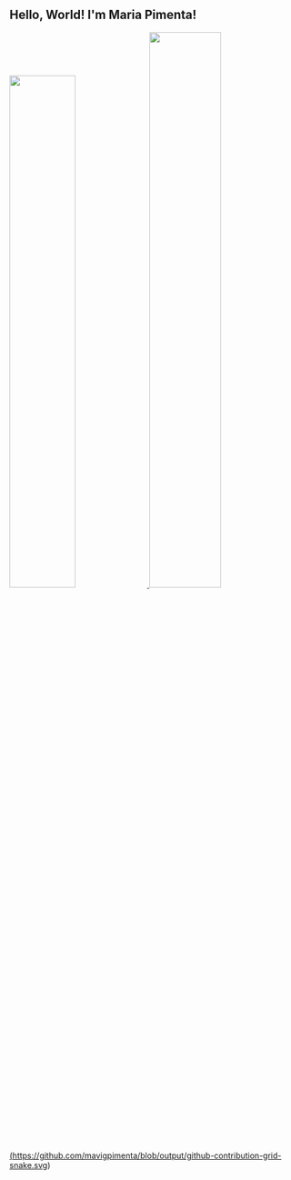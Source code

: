 ## Hello, World! I'm Maria Pimenta!

<div>
    <a href="https://github.com/mavigpimenta/">
    <img width="48%" src="https://github-readme-stats.vercel.app/api?username=mavigpimenta&show_icons=true&theme=radical"&include_all_commits=true&count_private=true>
    <img width="50%" src="https://github-readme-stats.vercel.app/api/top-langs/?username=mavigpimenta&layout=compact&langs_count=168theme=radical">
</div>

(https://github.com/mavigpimenta/blob/output/github-contribution-grid-snake.svg)
